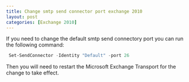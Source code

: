 ```yaml
---
title: Change smtp send connector port exchange 2010
layout: post
categories: [Exchange 2010]
---
```

If you need to change the default smtp send connectory port you can run the following command:
```powershell
 Set-SendConnector -Identity "Default" -port 26
```
Then you will need to restart the Microsoft Exchange Transport for the change to take effect.
